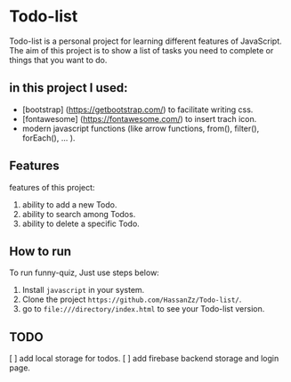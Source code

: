 # Todo-list
Todo-list is a personal project for learning different features of JavaScript.
The aim of this project is to show a list of tasks you need to complete or things that you want to do.

## in this project I used:
* [bootstrap] (https://getbootstrap.com/) to facilitate writing css.
* [fontawesome] (https://fontawesome.com/) to insert trach icon.
* modern javascript functions (like arrow functions, from(), filter(), forEach(), ... ).

## Features
features of this project:
1. ability to add a new Todo.
2. ability to search among Todos.
3. ability to delete a specific Todo.

## How to run
To run funny-quiz, Just use steps below:
1. Install `javascript` in your system.
2. Clone the project `https://github.com/HassanZz/Todo-list/`.
3. go to `file:///directory/index.html` to see your Todo-list version.

## TODO
[ ] add local storage for todos.
[ ] add firebase backend storage and login page.
